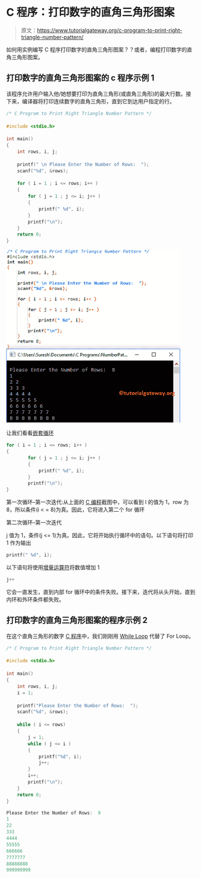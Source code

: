 # C 程序：打印数字的直角三角形图案

> 原文：<https://www.tutorialgateway.org/c-program-to-print-right-triangle-number-pattern/>

如何用实例编写 C 程序打印数字的直角三角形图案？？或者，编程打印数字的直角三角形图案。

## 打印数字的直角三角形图案的 c 程序示例 1

该程序允许用户输入他/她想要打印为直角三角形(或直角三角形)的最大行数。接下来，编译器将打印连续数字的直角三角形，直到它到达用户指定的行。

```c
/* C Program to Print Right Triangle Number Pattern */

#include <stdio.h>

int main() 
{
  	int rows, i, j;

  	printf(" \n Please Enter the Number of Rows:  ");
  	scanf("%d", &rows);

  	for ( i = 1 ; i <= rows; i++ ) 
  	{
      	for ( j = 1 ; j <= i; j++ ) 
      	{
          	printf(" %d", i);
      	}
      	printf("\n");
  	}
  	return 0;
}
```

![C Program to Print Right Triangle Number Pattern 1](img/84b51c0508626b94d1d9851c10799a4b.png)

让我们看看[嵌套循环](https://www.tutorialgateway.org/for-loop-in-c-programming/)

```c
for ( i = 1 ; i <= rows; i++ ) 
{
      	for ( j = 1 ; j <= i; j++ ) 
      	{
          	printf(" %d", i);
     	}
     	printf("\n");
}
```

第一次循环–第一次迭代:从上面的 [C 编程](https://www.tutorialgateway.org/c-programming/)截图中，可以看到 I 的值为 1，row 为 8，所以条件(i < = 8)为真。因此，它将进入第二个 for 循环

第二次循环–第一次迭代

j 值为 1，条件(j <= 1)为真。因此，它将开始执行循环中的语句。以下语句将打印 1 作为输出

```c
printf(" %d", i);
```

以下语句将使用[增量运算符](https://www.tutorialgateway.org/increment-and-decrement-operators-in-c/)将数值增加 1

```c
j++
```

它会一直发生，直到内部 for 循环中的条件失败。接下来，迭代将从头开始，直到内环和外环条件都失败。

## 打印数字的直角三角形图案的程序示例 2

在这个直角三角形的数字 [C 程序](https://www.tutorialgateway.org/c-programming-examples/)中，我们刚刚用 [While Loop](https://www.tutorialgateway.org/while-loop-in-c/) 代替了 For Loop。

```c
/* C Program to Print Right Triangle Number Pattern */

#include <stdio.h>

int main() 
{
  	int rows, i, j;
  	i = 1;

  	printf("Please Enter the Number of Rows:  ");
  	scanf("%d", &rows);

  	while ( i <= rows) 
  	{
  		j = 1;
      	while ( j <= i ) 
      	{
        	printf("%d", i);
          	j++;
      	}
      	i++;
      	printf("\n");
  	}
  	return 0;
}
```

```c
Please Enter the Number of Rows:  9
1
22
333
4444
55555
666666
7777777
88888888
999999999
```